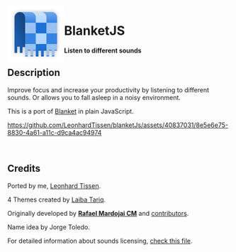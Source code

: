 <img src="assets/logo/logo.svg" alt="Blanket" width="128" height="128" align="left"/>

# BlanketJS

**Listen to different sounds**

## Description

Improve focus and increase your productivity by listening to different sounds. Or allows you to fall asleep in a noisy environment.

This is a port of [Blanket](https://github.com/rafaelmardojai/blanket) in plain JavaScript.

https://github.com/LeonhardTissen/blanketJs/assets/40837031/8e5e6e75-8830-4a61-a11c-d9ca4ac94974

<br>

## Credits

Ported by me, [Leonhard Tissen](https://github.com/LeonhardTissen).

4 Themes created by [Laiba Tariq](https://laiba.warze.org/).

Originally developed by **[Rafael Mardojai CM](https://github.com/rafaelmardojai)** and [contributors](https://github.com/rafaelmardojai/blanket/graphs/contributors).

Name idea by Jorge Toledo.

For detailed information about sounds licensing, [check this file](https://github.com/rafaelmardojai/blanket/blob/master/SOUNDS_LICENSING.md).
